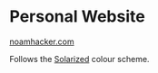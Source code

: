 # Personal Website

[noamhacker.com](http://wwww.noamhacker.com)

Follows the [Solarized](http://ethanschoonover.com/solarized) colour scheme.
